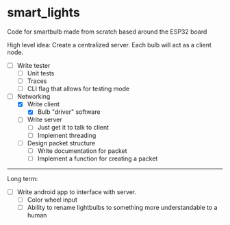 # smart_lights
Code for smartbulb made from scratch based around the ESP32 board

High level idea: Create a centralized server. Each bulb will act as a client node. 

 - [ ] Write tester
    - [ ] Unit tests
    - [ ] Traces
    - [ ] CLI flag that allows for testing mode

 - [ ] Networking
    - [x] Write client
        - [x] Bulb "driver" software
    - [ ] Write server
        - [ ] Just get it to talk to client
        - [ ] Implement threading
    - [ ] Design packet structure
        - [ ] Write documentation for packet
        - [ ] Implement a function for creating a packet

---
Long term:
 - [ ] Write android app to interface with server.
    - [ ] Color wheel input
    - [ ] Ability to rename lightbulbs to something more understandable to a human
